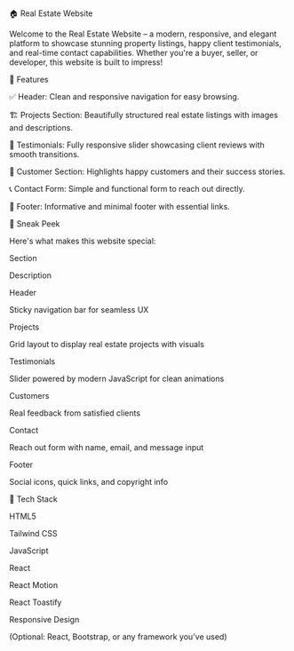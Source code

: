 🏠 Real Estate Website

Welcome to the Real Estate Website – a modern, responsive, and elegant platform to showcase stunning property listings, happy client testimonials, and real-time contact capabilities. Whether you're a buyer, seller, or developer, this website is built to impress!

🌟 Features

✅ Header: Clean and responsive navigation for easy browsing.

🏗️ Projects Section: Beautifully structured real estate listings with images and descriptions.

💬 Testimonials: Fully responsive slider showcasing client reviews with smooth transitions.

👥 Customer Section: Highlights happy customers and their success stories.

📞 Contact Form: Simple and functional form to reach out directly.

🔻 Footer: Informative and minimal footer with essential links.

📸 Sneak Peek

Here's what makes this website special:

Section

Description

Header

Sticky navigation bar for seamless UX

Projects

Grid layout to display real estate projects with visuals

Testimonials

Slider powered by modern JavaScript for clean animations

Customers

Real feedback from satisfied clients

Contact

Reach out form with name, email, and message input

Footer

Social icons, quick links, and copyright info

🚀 Tech Stack

HTML5

Tailwind CSS

JavaScript


React

React Motion 

React Toastify

Responsive Design

(Optional: React, Bootstrap, or any framework you've used)
